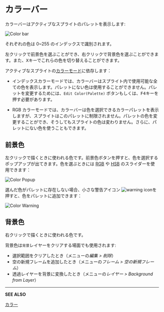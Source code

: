 # カラーバー

カラーバーはアクティブなスプライトのパレットを表示します:

![Color bar](color-bar/color-bar.png)

それぞれの色は 0~255 のインデックスで識別されます。

<kbd>左クリック</kbd>で前景色を選ぶことができ、<kbd>右クリック</kbd>で背景色を選ぶことができます。また、<kbd>X</kbd>キーでこれらの色を切り替えることができます。

アクティブなスプライトの[カラーモード](color-mode.md)に依存します：

* インデックスカラーモードでは、カラーバーはスプライト内で使用可能な全ての色を表示します。パレットにない色は使用することができません。パレットを変更するためには、`Edit Color(Palette)` ボタンもしくは、<kbd>F4</kbd>キーを押す必要があります。

* RGB カラーモードでは、カラーバーは色を選択できるカラーパレットを表示しますが、スプライトはこのパレットに制限されません。パレットの色を変更することができ、そうしてもスプライトの色は変わりません。さらに、パレットにない色を使うこともできます。

## 前景色

<kbd>左クリック</kbd>で描くときに使われる色です。前景色ボタンを押すと、色を選択するポップアップが出てきます。色を選ぶときには [RGB](http://en.wikipedia.org/wiki/RGB_color_model) や [HSB](http://en.wikipedia.org/wiki/HSL_and_HSV) のスライダーを使用できます：

![Color Popup](color-bar/color-popup.png)

選んだ色がパレットに存在しない場合、小さな警告アイコン ![warning icon](color-bar/color-warning-icon.png)を押すと、色をパレットに追加できます：

![Color Warning](color-bar/color-warning.png)


## 背景色

<kbd>右クリック</kbd>で描くときに使われる色です。

背景色は`背景`レイヤーをクリアする場面でも使用されます:

* 選択範囲をクリアしたとき（メニューの*編集 > 削除*）
* 空の新規フレームを追加したとき（メニューの*フレーム > 空の新規フレーム*）
* 透過レイヤーを背景に変換したとき（メニューの*レイヤー > Background from Layer*）

---

**SEE ALSO**

[カラー](color.md)
